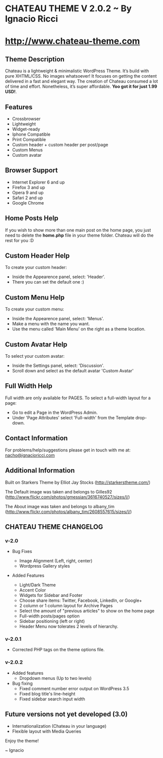 # CHATEAU THEME V 2.0.2 ~ By Ignacio Ricci
# http://www.chateau-theme.com

## Theme Description

Chateau is a lightweight & minimalistic WordPress Theme.
It’s build with pure XHTML/CSS. No images whatsoever! It focuses on getting the content delivered in a fast and elegant way. The creation of Chateau consumed a lot of time and effort. Nonetheless, it’s super affordable. **Yoo got it for just 1.99 USD!**.

## Features

* Crossbrowser
* Lightweight
* Widget-ready
* Iphone Compatible
* Print Compatible
* Custom header + custom header per post/page
* Custom Menus
* Custom avatar

## Browser Support

* Internet Explorer 6 and up
* Firefox 3 and up
* Opera 9 and up
* Safari 2 and up
* Google Chrome

## Home Posts Help

If you wish to show more than one main post on the home page, you just need to delete the **home.php** file in your theme folder. Chateau will do the rest for you :D

## Custom Header Help

To create your custom header:

* Inside the Appearence panel, select: 'Header'.
* There you can set the default one :)

## Custom Menu Help

To create your custom menu:

* Inside the Appearence panel, select: 'Menus'.
* Make a menu with the name you want.
* Use the menu called 'Main Menu' on the right as a theme location.

## Custom Avatar Help

To select your custom avatar:

* Inside the Settings panel, select: 'Discussion'.
* Scroll down and select as the default avatar 'Custom Avatar'

## Full Width Help

Full width are only available for PAGES.
To select a full-width layout for a page:

* Go to edit a Page in the WordPress Admin.
* Under 'Page Attributes' select 'Full-width' from the Template
drop-down.

## Contact Information

For problems/help/suggestions please get in touch with
me at: nacho@ignacioricci.com

## Additional Information

Built on Starkers Theme by Elliot Jay Stocks
(http://starkerstheme.com/)

The Default image was taken and belongs to Gilles92
(http://www.flickr.com/photos/gmessian/3616740527/sizes/l/)

The About image was taken and belongs to albany_tim
(http://www.flickr.com/photos/albany_tim/2608557615/sizes/l/)

## CHATEAU THEME CHANGELOG

### v-2.0

* Bug Fixes
	* Image Alignment (Left, right, center)
	* Wordpress Gallery styles

* Added Features
	* Light/Dark Theme
	* Accent Color
	* Widgets for Sidebar and Footer
	* Choose share items: Twitter, Facebook, LinkedIn, or Google+
	* 2 column or 1 column layout for Archive Pages
	* Select the amount of "previous articles" to show on the home page
	* Full-width posts/pages option
	* Sidebar positioning (left or right)
	* Header Menu now tolerates 2 levels of hierarchy.

### v-2.0.1

* Corrected PHP tags on the theme options file.

### v-2.0.2

* Added features
	* Dropdown menus (Up to two levels)
* Bug fixing
	* Fixed comment number error output on WordPress 3.5
	* Fixed blog title's line-height
	* Fixed sidebar search input width

## Future versions not yet developed (3.0)

* Internationalization (Chateau in your language)
* Flexible layout with Media Queries

Enjoy the theme!

~ Ignacio